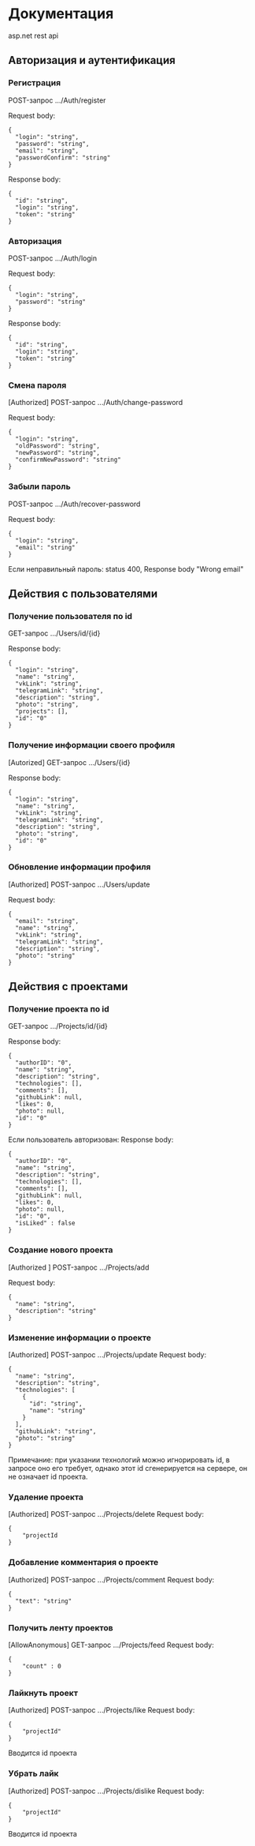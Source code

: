 # Документация
asp.net rest api 
## Авторизация и аутентификация
### Регистрация
POST-запрос .../Auth/register

Request body:
```
{
  "login": "string",
  "password": "string",
  "email": "string",
  "passwordConfirm": "string"
}
```
Response body: 
```
{
  "id": "string",
  "login": "string",
  "token": "string"
}
```
### Авторизация
POST-запрос .../Auth/login

Request body: 
```
{
  "login": "string",
  "password": "string"
}
```
Response body: 
```
{
  "id": "string",
  "login": "string",
  "token": "string"
}
```
### Смена пароля
[Authorized] POST-запрос .../Auth/change-password

Request body: 
```
{
  "login": "string",
  "oldPassword": "string",
  "newPassword": "string",
  "confirmNewPassword": "string"
}
```

### Забыли пароль
POST-запрос .../Auth/recover-password

Request body: 
```
{
  "login": "string",
  "email": "string"
}
```

Если неправильный пароль: status 400, Response body "Wrong email"

## Действия с пользователями
### Получение пользователя по id
GET-запрос .../Users/id/{id}

Response body:
```
{
  "login": "string",
  "name": "string",
  "vkLink": "string",
  "telegramLink": "string",
  "description": "string",
  "photo": "string",
  "projects": [],
  "id": "0"
}
```
### Получение информации своего профиля
[Autorized] GET-запрос .../Users/{id}

Response body:
```
{
  "login": "string",
  "name": "string",
  "vkLink": "string",
  "telegramLink": "string",
  "description": "string",
  "photo": "string",
  "id": "0"
}
```
### Обновление информации профиля
[Authorized] POST-запрос .../Users/update

Request body:
```
{
  "email": "string",
  "name": "string",
  "vkLink": "string",
  "telegramLink": "string",
  "description": "string",
  "photo": "string"
}
```
## Действия с проектами
### Получение проекта по id
GET-запрос .../Projects/id/{id}

Response body:
```
{
  "authorID": "0",
  "name": "string",
  "description": "string",
  "technologies": [],
  "comments": [],
  "githubLink": null,
  "likes": 0,
  "photo": null,
  "id": "0"
}
```

Если пользователь авторизован:
Response body:
```
{
  "authorID": "0",
  "name": "string",
  "description": "string",
  "technologies": [],
  "comments": [],
  "githubLink": null,
  "likes": 0,
  "photo": null,
  "id": "0",
  "isLiked" : false
}
```

### Создание нового проекта
[Authorized ] POST-запрос .../Projects/add

Request body:
```
{
  "name": "string",
  "description": "string"
}
```
### Изменение информации о проекте
[Authorized] POST-запрос .../Projects/update
Request body:
```
{
  "name": "string",
  "description": "string",
  "technologies": [
    {
      "id": "string",
      "name": "string"
    }
  ],
  "githubLink": "string",
  "photo": "string"
}
```
Примечание: при указании технологий можно игнорировать id, в запросе оно его требует, однако этот id сгенерируется на сервере, он не означает id проекта.

### Удаление проекта
[Authorized] POST-запрос .../Projects/delete
Request body:
```
{
    "projectId
}
```

### Добавление комментария о проекте
[Authorized] POST-запрос .../Projects/comment
Request body:
```
{
  "text": "string"
}
```

### Получить ленту проектов
[AllowAnonymous] GET-запрос .../Projects/feed
Request body:
```
{
    "count" : 0
}
```

### Лайкнуть проект
[Authorized] POST-запрос .../Projects/like
Request body:
```
{
    "projectId"
}
```
Вводится id проекта

### Убрать лайк
[Authorized] POST-запрос .../Projects/dislike
Request body:
```
{
    "projectId"
}
```
Вводится id проекта









